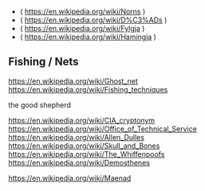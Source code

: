 
<!--
-->

 * ( https://en.wikipedia.org/wiki/Norns )
 * ( https://en.wikipedia.org/wiki/D%C3%ADs )
 * ( https://en.wikipedia.org/wiki/Fylgja )
 * ( https://en.wikipedia.org/wiki/Hamingja )

Fishing / Nets
---------------

https://en.wikipedia.org/wiki/Ghost_net
https://en.wikipedia.org/wiki/Fishing_techniques

the good shepherd

https://en.wikipedia.org/wiki/CIA_cryptonym
https://en.wikipedia.org/wiki/Office_of_Technical_Service
https://en.wikipedia.org/wiki/Allen_Dulles
https://en.wikipedia.org/wiki/Skull_and_Bones
https://en.wikipedia.org/wiki/The_Whiffenpoofs
https://en.wikipedia.org/wiki/Demosthenes

https://en.wikipedia.org/wiki/Maenad

<!-- vim: set autoindent expandtab sw=4 syntax=markdown: -->
